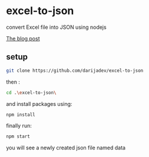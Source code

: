 # excel-to-json
convert Excel file into JSON using nodejs

[The blog post](https://darija.dev/%D8%AA%D8%AD%D9%88%D9%8A%D9%84-%D9%85%D9%84%D9%81-Excel-%D8%A5%D9%84%D9%89-JSON-%D8%A8%D8%A5%D8%B3%D8%AA%D8%AE%D8%AF%D8%A7%D9%85-Nodejs)

## setup

```bash
git clone https://github.com/darijadev/excel-to-json
```
then :

```bash
cd .\excel-to-json\
```
and install packages using:

```bash
npm install
```

finally run:

```bash
npm start
```
you will see a newly created json file named data
